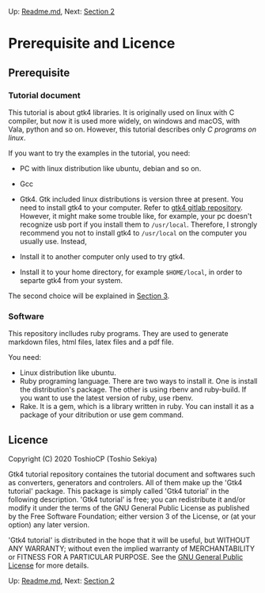 Up: [Readme.md](Readme.md),  Next: [Section 2](sec2.md)

# Prerequisite and Licence

## Prerequisite

### Tutorial document

This tutorial is about gtk4 libraries.
It is originally used on linux with C compiler, but now it is used more widely, on windows and macOS, with Vala, python and so on.
However, this tutorial describes only _C programs on linux_.

If you want to try the examples in the tutorial, you need:

- PC with linux distribution like ubuntu, debian and so on.
- Gcc
- Gtk4. Gtk included linux distributions is version three at present.
You need to install gtk4 to your computer.
Refer to [gtk4 gitlab repository](https://gitlab.gnome.org/GNOME/gtk).
However, it might make some trouble like, for example, your pc doesn't recognize usb port
if you install them to `/usr/local`.
Therefore, I strongly recommend you not to install gtk4 to `/usr/local` on the computer you usually use.
Instead,

- Install it to another computer only used to try gtk4.
- Install it to your home directory, for example `$HOME/local`, in order to separte gtk4 from your system.

The second choice will be explained in [Section 3](sec3.md).

### Software

This repository inclludes ruby programs.
They are used to generate markdown files, html files, latex files and a pdf file.

You need:

- Linux distribution like ubuntu.
- Ruby programing language.
There are two ways to install it.
One is install the distribution's package.
The other is using rbenv and ruby-build.
If you want to use the latest version of ruby, use rbenv.
- Rake.
It is a gem, which is a library written in ruby.
You can install it as a package of your ditribution or use gem command.

## Licence

Copyright (C) 2020  ToshioCP (Toshio Sekiya)

Gtk4 tutorial repository containes the tutorial document and softwares such as converters, generators and controlers.
All of them make up the 'Gtk4 tutorial' package.
This package is simply called 'Gtk4 tutorial' in the following description.
'Gtk4 tutorial' is free; you can redistribute it and/or modify it under the terms of the GNU General Public License
as published by the Free Software Foundation; either version 3 of the License, or (at your option) any later version.

'Gtk4 tutorial' is distributed in the hope that it will be useful,
but WITHOUT ANY WARRANTY; without even the implied warranty of MERCHANTABILITY or FITNESS FOR A PARTICULAR PURPOSE.
See the [GNU General Public License](https://www.gnu.org/licenses/gpl-3.0.html) for more details.


Up: [Readme.md](Readme.md),  Next: [Section 2](sec2.md)
